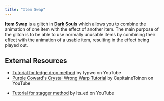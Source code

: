 ```yaml
---
title: "Item Swap"
---
```


**Item Swap** is a glitch in **[Dark Souls](/darksouls)** which allows you to combine the animation of one item with the effect of another item. The main purpose of the glitch is to be able to use normally unusable items by combining their effect with the animation of a usable item, resulting in the effect being played out.

## External Resources

- [Tutorial for ledge drop method](//www.youtube.com/watch?v=Oj67BxS2kk4) by typwo on YouTube
- [Purple Coward's Crystal Wrong Warp Tutorial](//www.youtube.com/watch?v=CpycK7uzVJM) by CapitaineToinon on YouTube

* [Tutorial for stagger method](//www.youtube.com/watch?v=LFB7EUsB1Dw) by Its_ed on YouTube
